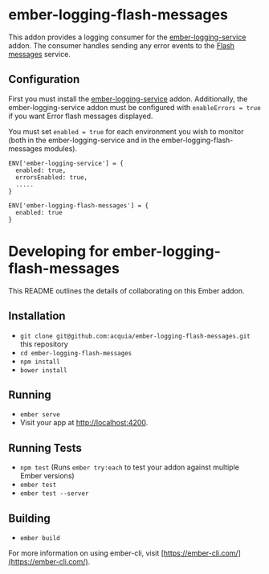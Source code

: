 # ember-logging-flash-messages

This addon provides a logging consumer for the [ember-logging-service](https://github.com/acquia/ember-logging-service/) addon.
The consumer handles sending any error events to the [Flash messages](https://github.com/poteto/ember-cli-flash) service.

## Configuration

First you must install the [ember-logging-service](https://github.com/acquia/ember-logging-service/) addon. Additionally, the ember-logging-service
addon must be configured with `enableErrors = true` if you want Error flash messages displayed.

You must set `enabled = true` for each environment you wish to monitor (both in the
ember-logging-service and in the ember-logging-flash-messages modules).

```
ENV['ember-logging-service'] = {
  enabled: true,
  errorsEnabled: true,
  .....
}

ENV['ember-logging-flash-messages'] = {
  enabled: true
}
```

# Developing for ember-logging-flash-messages

This README outlines the details of collaborating on this Ember addon.

## Installation

* `git clone git@github.com:acquia/ember-logging-flash-messages.git` this repository
* `cd ember-logging-flash-messages`
* `npm install`
* `bower install`

## Running

* `ember serve`
* Visit your app at [http://localhost:4200](http://localhost:4200).

## Running Tests

* `npm test` (Runs `ember try:each` to test your addon against multiple Ember versions)
* `ember test`
* `ember test --server`

## Building

* `ember build`

For more information on using ember-cli, visit [https://ember-cli.com/](https://ember-cli.com/).
